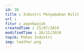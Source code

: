 ```yaml
---
id: 30
title : Industri Penyamakan Kulit
url :
fitur : aspekpajak
createdTime : 31/07/2019
modifiedTime : 26/12/2019
topik: Pohon Industri
img: leather.png
---
```

